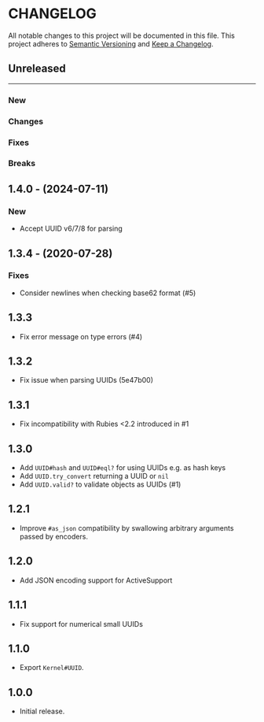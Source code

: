 # CHANGELOG

All notable changes to this project will be documented in this file.
This project adheres to [Semantic Versioning](http://semver.org/) and [Keep a Changelog](http://keepachangelog.com/).

## Unreleased

---

### New

### Changes

### Fixes

### Breaks

## 1.4.0 - (2024-07-11)

### New

- Accept UUID v6/7/8 for parsing

## 1.3.4 - (2020-07-28)

### Fixes

- Consider newlines when checking base62 format (#5)

## 1.3.3

- Fix error message on type errors (#4)

## 1.3.2

- Fix issue when parsing UUIDs (5e47b00)

## 1.3.1

- Fix incompatibility with Rubies <2.2 introduced in #1

## 1.3.0

- Add `UUID#hash` and `UUID#eql?` for using UUIDs e.g. as hash keys
- Add `UUID.try_convert` returning a UUID or `nil`
- Add `UUID.valid?` to validate objects as UUIDs (#1)

## 1.2.1

- Improve `#as_json` compatibility by swallowing arbitrary arguments passed by encoders.

## 1.2.0

- Add JSON encoding support for ActiveSupport

## 1.1.1

- Fix support for numerical small UUIDs

## 1.1.0

- Export `Kernel#UUID`.

## 1.0.0

- Initial release.
